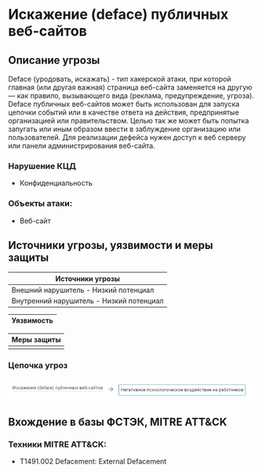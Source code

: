 # Искажение (deface) публичных веб-сайтов

## Описание угрозы
Deface (уродовать, искажать) - тип хакерской атаки, при которой главная (или другая важная) страница веб-сайта заменяется на другую — как правило, вызывающего вида (реклама, предупреждение, угроза).
Deface публичных веб-сайтов может быть использован для запуска цепочки событий или в качестве ответа на действия, предпринятые организацией или правительством. Целью так же может быть попытка запугать или иным образом ввести в заблуждение организацию или пользователей.
Для реализации дефейса нужен доступ к веб серверу или панели администрирования веб-сайта.

### Нарушение КЦД
+ Конфиденциальность

### Объекты атаки:
+ Веб-сайт

## Источники угрозы, уязвимости и меры защиты
|Источники угрозы|
|-|
|Внешний нарушитель - Низкий потенциал|
|Внутренний нарушитель - Низкий потенциал|

|Уязвимость|
|--------|




|Меры защиты|
|--------|
||

### Цепочка угроз
![Цепочка угроз](image/img13.JPG "Цепочка угроз")

## Вхождение в базы ФСТЭК, MITRE ATT&CK
### Техники MITRE ATT&CK:
+ T1491.002 Defacement: External Defacement